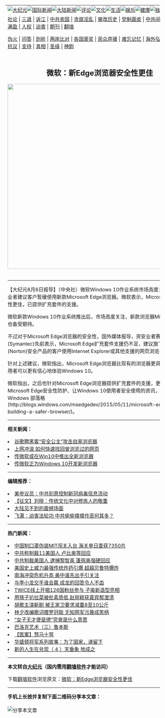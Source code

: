 <a name="1" id="1" target="_blank"></a><span id="1"></span>
<table align=center border="0"><tr><td colspan="2" VALIGN=TOP><a href="https://github.com/krpvmk3865/djy/blob/master/gb/nsc413.md#1"><img src="https://raw.githubusercontent.com/krpvmk3865/www/master/t/djy/1.jpg" title="大纪元"></a><a href="https://github.com/krpvmk3865/djy/blob/master/gb/n24hr.md#1"><img src="https://raw.githubusercontent.com/krpvmk3865/www/master/t/djy/3.jpg" title="国际新闻"></a><a href="https://github.com/krpvmk3865/djy/blob/master/gb/nsc413.md#1"><img src="https://raw.githubusercontent.com/krpvmk3865/www/master/t/djy/4.jpg" title="大陆新闻"></a><a href="https://github.com/krpvmk3865/djy/blob/master/gb/news392.md#1"><img src="https://raw.githubusercontent.com/krpvmk3865/www/master/t/djy/5.jpg" title="评论"></a><a href="https://github.com/krpvmk3865/djy/blob/master/gb/news2007.md#1"><img src="https://raw.githubusercontent.com/krpvmk3865/www/master/t/djy/6.jpg" title="文化"></a><a href="https://github.com/krpvmk3865/djy/blob/master/gb/news2008.md#1"><img src="https://raw.githubusercontent.com/krpvmk3865/www/master/t/djy/7.jpg" title="生活"></a><a href="https://github.com/krpvmk3865/djy/blob/master/gb/ncyule.md#1"><img src="https://raw.githubusercontent.com/krpvmk3865/www/master/t/djy/8.jpg" title="娱乐"></a><a href="https://github.com/krpvmk3865/djy/blob/master/gb/nsc1002.md#1"><img src="https://raw.githubusercontent.com/krpvmk3865/www/master/t/djy/9.jpg" title="健康"><a href="https://github.com/krpvmk3865/djy/blob/master/gb/nf6092.md#1"><img src="https://raw.githubusercontent.com/krpvmk3865/www/master/t/djy/10a.jpg" title="独家"></a><a href="https://github.com/krpvmk3865/djy/blob/master/gb/nf4514.md#1"><img src="https://raw.githubusercontent.com/krpvmk3865/www/master/t/djy/12a.jpg" title="头条"></a></td></tr>
<tr><td colspan="2" VALIGN=TOP><a target="_blank" href="https://github.com/krpvmk3865/djy/blob/master/gb/9p.md#1">社论</a> | <a target="_blank" href="https://github.com/krpvmk3865/djy/blob/master/gb/nf5657.md#1">三退</a> | <a target="_blank" href="https://github.com/krpvmk3865/djy/blob/master/gb/nf6124.md#1">诉江</a> | <a target="_blank" href="https://github.com/krpvmk3865/djy/blob/master/gb/nf1176117.md#1">中共卖国</a> | <a target="_blank" href="https://github.com/krpvmk3865/djy/blob/master/gb/nf5773.md#1">贪腐淫乱</a> | <a target="_blank" href="https://github.com/krpvmk3865/djy/blob/master/gb/nf1176115.md#1">窜改历史</a> | <a target="_blank" href="https://github.com/krpvmk3865/djy/blob/master/gb/nf1176107.md#1">党魁画皮</a> | <a target="_blank" href="https://github.com/krpvmk3865/djy/blob/master/gb/nf1320400.md#1">中共间谍</a> | <a target="_blank" href="https://github.com/krpvmk3865/djy/blob/master/gb/nf1176114.md#1">破坏传统</a> | <a target="_blank" href="https://github.com/krpvmk3865/ntdtv/blob/master/gb/prog447_1.md#1">恶贯满盈</a> | <a target="_blank" href="https://github.com/krpvmk3865/djy/blob/master/gb/ncid278.md#1">人权</a> | <a target="_blank" href="https://github.com/krpvmk3865/djy/blob/master/gb/nf1176111.md#1">迫害</a> | <a target="_blank" href="https://gitlab.com/szzdlab/mh-qikan/blob/master/README.md#1">期刊</a> | <a target="_blank" href="https://github.com/krpvmk3865/www/blob/master/README.md?zsrh#8">翻墙</a></p><p><a target="_blank" href="https://github.com/krpvmk3865/djy/blob/master/gb/nf5562.md#1">伪火</a> | <a target="_blank" href="https://github.com/krpvmk3865/djy/blob/master/gb/nf4378.md#1">问答</a> | <a target="_blank" href="https://github.com/krpvmk3865/djy/blob/master/gb/nf5792.md#1">剖析</a> | <a target="_blank" href="https://github.com/krpvmk3865/djy/blob/master/gb/nf5735.md#1">两岸比对</a> | <a target="_blank" href="https://github.com/krpvmk3865/djy/blob/master/gb/nf6119.md#1">各国褒奖</a> | <a target="_blank" href="https://github.com/krpvmk3865/djy/blob/master/gb/nf6120.md#1">民众声援</a> | <a target="_blank" href="https://github.com/krpvmk3865/djy/blob/master/gb/nf1188594.md#1">难忘记忆</a> | <a target="_blank" href="https://github.com/krpvmk3865/djy/blob/master/gb/nf3180.md#1">海外弘传</a> | <a target="_blank" href="https://github.com/krpvmk3865/djy/blob/master/gb/nf5410.md#1">万人上访</a> | <a target="_blank" href="https://github.com/krpvmk3865/ntdtv/blob/master/gb/prog1530_1.md#1">和平抗议</a> | <a target="_blank" href="https://github.com/krpvmk3865/djy/blob/master/gb/nf4386.md#1">支持</a> | <a target="_blank" href="https://github.com/krpvmk3865/djy/blob/master/gb/nf4389.md#1">真相</a> | <a target="_blank" href="https://github.com/krpvmk3865/djy/blob/master/gb/nf5790.md#1">圣缘</a> | <a target="_blank" href="https://github.com/krpvmk3865/djy/blob/master/gb/nf4786.md#1">神韵</a></td></tr>
<tr><td VALIGN=TOP width="626"><h2 align=center>微软：新Edge浏览器安全性更佳</h2>
<img width="600" src="https://i.epochtimes.com/assets/uploads/2020/08/d07deeb8-83be-4bc0-b644-c519041a8925-320x200.jpg" />
<h6></h6>
<hr>
	<p>【大纪元8月6日报导】（中央社）微软Windows 10作业系统市场高度关注，有资安业者建议客户暂缓使用新款Microsoft Edge<ahref="https://github.com/krpvmk3865/djy/blob/master/gb/tag/%E6%B5%8F%E8%A7%88%E5%99%A8.md#1">浏览器</a>。微软表示，Microsoft Edge安全性更佳，已提供扩充套件的支援。</p>
<p>微软新款Windows 10作业系统推出后，市场高度关注，新款<ahref="https://github.com/krpvmk3865/djy/blob/master/gb/tag/%E6%B5%8F%E8%A7%88%E5%99%A8.md#1">浏览器</a>Microsoft Edge也备受期待。</p>
<p>不过对于Microsoft Edge浏览器的安全性，国外媒体报导，资安业者赛门铁克(Symantec)先前表示，Microsoft Edge扩充套件支援仍不足，建议旗下诺顿(Norton)安全产品的客户使用Internet Explorer或其他支援的网页浏览器。</p>
<p>针对上述建议，微软指出，Microsoft Edge浏览器比现有的浏览器更具备安全性，使用者可以更有信心地体验Windows 10。</p>
<p>微软指出，之后也针对Microsoft Edge浏览器提供扩充套件的支援，更多有关Microsoft Edge安全性防护、让Windows 10使用者安全使用的资讯，可参阅Windows 部落格(http://blogs.windows.com/msedgedev/2015/05/11/microsoft-edge-building-a-safer-browser/)。</p>
	
<hr>


<strong>相关新闻：</strong>
<li><a href="https://github.com/krpvmk3865/djy/blob/master/gb/14/11/5/n4288941.md#1">谷歌聘黑客“安全公主”攻击自家浏览器</a></li>
<li><a href="https://github.com/krpvmk3865/djy/blob/master/gb/14/12/17/n4320178.md#1">上网冲浪 如何快速找回曾浏览过的网页</a></li>
<li><a href="https://github.com/krpvmk3865/djy/blob/master/gb/14/12/31/n4330541.md#1">传微软或在Win10中推出全新浏览器</a></li>
<li><a href="https://github.com/krpvmk3865/djy/blob/master/gb/14/12/31/n4330582.md#1">传微软正为Windows 10开发新浏览器</a></li>
<hr>


<strong>编辑推荐：</strong>
<li><a href="https://github.com/onzhi266/djy/blob/master/gb/20/2/22/n11887949.md#1">美参议员：中共刻意控制新冠病毒信息流动</a></li>
<li><a href="https://github.com/tsiac2612/djy/blob/master/gb/19/3/26/n11140380.md#1" target="_blank">【征文】刘晓：传统文化中对修炼人的敬重</a></li><li><a href="https://github.com/krpvmk3865/djy/blob/master/gb/13/11/27/n4020290.md?dfh#1" target="_blank">大陆见不到的震撼场面</a></li><li><a href="https://github.com/tsiac2612/djy/blob/master/gb/13/2/24/n3807816.md#1" target="_blank">飞瀑：迫害法轮功 中共偷偷摸摸作恶何其多？</a></li>
<hr>

<strong>热门新闻：</strong>
<li><a href="https://github.com/krpvmk3865/djy/blob/master/gb/20/8/11/n12322303.md#1">中国制口罩伪装MIT闯关入台 海关单日查获7350片</a></li>
<li><a href="https://github.com/krpvmk3865/djy/blob/master/gb/20/8/10/n12319818.md#1">中共称制裁11美国人 卢比奥等回应</a></li>
<li><a href="https://github.com/krpvmk3865/djy/blob/master/gb/20/8/11/n12321403.md#1">中共制裁美国人 逮捕黎智英 蓬佩奥强硬回应</a></li>
<li><a href="https://github.com/krpvmk3865/djy/blob/master/gb/20/8/11/n12321988.md#1">美国史上威力最强传统炸药引爆 超越贝鲁特爆炸</a></li>
<li><a href="https://github.com/krpvmk3865/djy/blob/master/gb/20/8/10/n12319808.md#1">南海冲突危机升高 美中谁先出手引关注</a></li>
<li><a href="https://github.com/krpvmk3865/djy/blob/master/gb/20/8/9/n12318283.md#1">与李小龙交手谁会赢 成龙的回答令人不齿</a></li>
<li><a href="https://github.com/krpvmk3865/djy/blob/master/gb/20/8/10/n12318600.md#1">TWICE线上开唱126国粉丝参与 子瑜新造型亮相</a></li>
<li><a href="https://github.com/krpvmk3865/djy/blob/master/gb/20/8/9/n12317932.md#1">用筷子扒拉菜被批素质低 赵丽颖获嘉宾帮澄清</a></li>
<li><a href="https://github.com/krpvmk3865/djy/blob/master/gb/20/8/9/n12318111.md#1">胡歌主演新剧 被王家卫要求减重8至10公斤</a></li>
<li><a href="https://github.com/krpvmk3865/djy/blob/master/gb/20/8/10/n12320539.md#1">林夕改编歌词赠罗冠聪 无知网军污蔑成笑柄</a></li>
<li><a href="https://github.com/krpvmk3865/djy/blob/master/gb/20/8/7/n12313595.md#1">“女子无才便是德”究竟是什么意思</a></li>
<li><a href="https://github.com/krpvmk3865/djy/blob/master/gb/11/1/4/n3132042.md#1">巴洛克艺术（三）鲁本斯</a></li>
<li><a href="https://github.com/krpvmk3865/djy/blob/master/gb/20/7/18/n12265329.md#1">【医案】驽马十驾</a></li>
<li><a href="https://github.com/krpvmk3865/djy/blob/master/gb/20/5/22/n12129529.md#1">华盛顿将军系列故事：为了国家，请留下</a></li>
<li><a href="https://github.com/krpvmk3865/djy/blob/master/gb/20/8/10/n12318535.md#1">新的人生在兑现（ 4 ）天垂象 地成之</a></li>
<hr>

<strong>本文转自<a href="https://www.epochtimes.com">大纪元</a>（国内需用<a href="https://github.com/krpvmk3865/www/blob/master/README.md#8">翻墙软件</a>才能访问）</strong><p>下载<a href="https://github.com/krpvmk3865/www/blob/master/README.md#8">翻墙软件</a>浏览原文：<a href="https://www.epochtimes.com/gb/15/8/6/n4497352.htm">微软：新Edge浏览器安全性更佳</a></p><hr>

<strong>手机上长按并复制下面二维码分享本文章：</strong><br><br><img src="http://www.szzd.org/v.php?action=qrcode&url=https://github.com/krpvmk3865/djy/blob/master/gb/15/8/6/n4497352.md%231" title="分享本文章"></td><td VALIGN=TOP><a href="https://github.com/krpvmk3865/djy/blob/master/gb/16/1/21/n4622075.md?dfh#1" target="_blank"><img src="https://raw.githubusercontent.com/krpvmk3865/djy/master/gb/300/wei-f1.jpg" title="中共的伪火骗局"  alt="中共的伪火骗局"></a><br><a href="https://github.com/krpvmk3865/www/blob/master/README.md?dfh#9" target="_blank"><img src="https://raw.githubusercontent.com/krpvmk3865/djy/master/gb/300/yong-h.jpg" title="永恒的见证"  alt="永恒的见证"></a><br><a href="https://github.com/krpvmk3865/djy/blob/master/gb/13/9/29/n3974789.md?dfh#1" target="_blank"><img src="https://raw.githubusercontent.com/krpvmk3865/djy/master/gb/300/shang-lnz.jpg" title="善良女子被中共投男牢"  alt="善良女子被中共投男牢"></a><br><a href="https://github.com/krpvmk3865/djy/blob/master/gb/16/3/16/n4663449.md?dfh#1" target="_blank"><img src="https://raw.githubusercontent.com/krpvmk3865/djy/master/gb/300/huo-z3.jpg" title="警卫目击活摘器官"  alt="警卫目击活摘器官"></a><br><a href="https://github.com/krpvmk3865/djy/blob/master/gb/16/8/7/n8177641.md?dfh#1" target="_blank"><img src="https://raw.githubusercontent.com/krpvmk3865/djy/master/gb/300/huo-z4.jpg" title="证人描述活摘恐怖"  alt="证人描述活摘恐怖"></a><br><a href="https://github.com/krpvmk3865/djy/blob/master/gb/10/4/19/n2881569.md?dfh#1" target="_blank"><img src="https://raw.githubusercontent.com/krpvmk3865/djy/master/gb/300/huo-z1.jpg" title="揭开活摘器官黑幕"  alt="揭开活摘器官黑幕"></a><br><a href="https://github.com/krpvmk3865/djy/blob/master/gb/10/11/7/n3077476.md?dfh#1" target="_blank"><img src="https://raw.githubusercontent.com/krpvmk3865/djy/master/gb/300/ma-ks.jpg" title="马克思的成魔之路"  alt="马克思的成魔之路"></a><br><a href="https://github.com/krpvmk3865/djy/blob/master/gb/14/6/9/n4173977.md?dfh#1" target="_blank"><img src="https://raw.githubusercontent.com/krpvmk3865/djy/master/gb/300/chang-zs.jpg" title="藏字石 蕴天机"  alt="藏字石 蕴天机"></a><br><a href="https://github.com/krpvmk3865/djy/blob/master/gb/18/5/10/n10381511.md?dfh#1" target="_blank"><img src="https://raw.githubusercontent.com/krpvmk3865/djy/master/gb/300/st1.jpg" title="关注3亿人三退"  alt="关注3亿人三退"></a><br><a href="https://github.com/krpvmk3865/djy/blob/master/gb/18/3/21/n10237682.md?dfh#1" target="_blank"><img src="https://raw.githubusercontent.com/krpvmk3865/djy/master/gb/300/jie-t.jpg" title="解体中共复兴中华"  alt="解体中共复兴中华"></a><br><a href="https://github.com/krpvmk3865/djy/blob/master/gb/9/2/9/n2422991.md?dfh#1" target="_blank"><img src="https://raw.githubusercontent.com/krpvmk3865/djy/master/gb/300/gao-zs.jpg" title="中共迫害良心律师"  alt="中共迫害良心律师"></a><br><a href="https://github.com/krpvmk3865/djy/blob/master/gb/18/12/9/n10900044.md?dfh#1" target="_blank"><img src="https://raw.githubusercontent.com/krpvmk3865/djy/master/gb/300/sj1.jpg" title="303万人举报江泽民"  alt="303万人举报江泽民"></a><br><a href="https://github.com/krpvmk3865/djy/blob/master/gb/18/8/28/n10672014.md?dfh#1" target="_blank"><img src="https://raw.githubusercontent.com/krpvmk3865/djy/master/gb/300/sj2.jpg" title="这些官员为何起诉江泽民"  alt="这些官员为何起诉江泽民"></a><br><a href="https://github.com/krpvmk3865/djy/blob/master/gb/8/12/18/n2367165.md?dfh#1" target="_blank"><img src="https://raw.githubusercontent.com/krpvmk3865/djy/master/gb/300/liangan.jpg" title="海峡两岸的强烈对比"  alt="海峡两岸的强烈对比"></a><br><a href="https://github.com/krpvmk3865/djy/blob/master/gb/15/12/10/n4593139.md?dfh#1" target="_blank"><img src="https://raw.githubusercontent.com/krpvmk3865/djy/master/gb/300/jia-ndzl.jpg" title="加拿大总理的贺信"  alt="加拿大总理的贺信"></a><br><a href="https://github.com/krpvmk3865/djy/blob/master/gb/11/6/17/n3289382.md?dfh#1" target="_blank"><img src="https://raw.githubusercontent.com/krpvmk3865/djy/master/gb/300/xiao-wd.jpg" title="探寻真相兼听则明"  alt="探寻真相兼听则明"></a><br><a href="https://github.com/krpvmk3865/djy/blob/master/gb/18/10/27/n10812623.md?dfh#1" target="_blank"><img src="https://raw.githubusercontent.com/krpvmk3865/djy/master/gb/300/yindu.jpg" title="印度媒体报道东方"  alt="印度媒体报道东方"></a><br><a href="https://github.com/krpvmk3865/djy/blob/master/gb/18/6/9/n10469652.md?dfh#1" target="_blank"><img src="https://raw.githubusercontent.com/krpvmk3865/djy/master/gb/300/xie-j.jpg" title="不一样的海外校园"  alt="不一样的海外校园"></a><br><a href="https://github.com/krpvmk3865/djy/blob/master/gb/7/4/5/n1669415.md?dfh#1" target="_blank"><img src="https://raw.githubusercontent.com/krpvmk3865/djy/master/gb/300/li-up.jpg" title="从大师到徒弟的传奇"  alt="从大师到徒弟的传奇"></a><br><a href="https://github.com/krpvmk3865/djy/blob/master/gb/17/5/26/n9191512.md?dfh#1" target="_blank"><img src="https://raw.githubusercontent.com/krpvmk3865/djy/master/gb/300/zfl2.jpg" title="亿万人与东方一本奇书"  alt="亿万人与东方一本奇书"></a><br><a href="https://github.com/krpvmk3865/djy/blob/master/gb/13/11/27/n4020290.md?dfh#1" target="_blank"><img src="https://raw.githubusercontent.com/krpvmk3865/djy/master/gb/300/zhen-h.jpg" title="大陆见不到的震撼场面"  alt="大陆见不到的震撼场面"></a><br><a href="https://github.com/krpvmk3865/djy/blob/master/gb/15/7/17/n4482910.md?dfh#1" target="_blank"><img src="https://raw.githubusercontent.com/krpvmk3865/djy/master/gb/300/dalu-sk.jpg" title="人心向善 大陆当初盛况"  alt="人心向善 大陆当初盛况"></a><br><a href="https://github.com/krpvmk3865/djy/blob/master/gb/19/1/5/n10955468.md?dfh#1" target="_blank"><img src="https://raw.githubusercontent.com/krpvmk3865/djy/master/gb/300/zfl1.jpg" title="追寻真理 这书讲什么"  alt="追寻真理 这书讲什么"></a><br><a href="https://github.com/krpvmk3865/www/blob/master/README.md?dfh#1" target="_blank"><img src="https://raw.githubusercontent.com/krpvmk3865/djy/master/gb/300/fq1.jpg" title="下载免费翻墙软件"  alt="下载免费翻墙软件"></a><br></td></tr></table>
